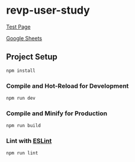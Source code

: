 # revp-user-study

[Test Page](https://ernestchu.github.io/revp-user-study/)

[Google Sheets](https://docs.google.com/spreadsheets/d/1bdVLkW_Ja_qXtkjqWUZ16aTh3E9T_0W65g02avbYNtI/edit?usp=sharing)

## Project Setup

```sh
npm install
```

### Compile and Hot-Reload for Development

```sh
npm run dev
```

### Compile and Minify for Production

```sh
npm run build
```

### Lint with [ESLint](https://eslint.org/)

```sh
npm run lint
```
 